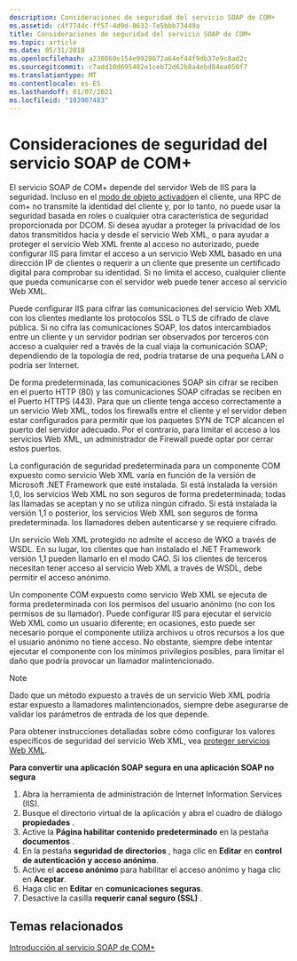 ```yaml
---
description: Consideraciones de seguridad del servicio SOAP de COM+
ms.assetid: c4f7744c-ff57-4d9d-8632-7e5bbb73449a
title: Consideraciones de seguridad del servicio SOAP de COM+
ms.topic: article
ms.date: 05/31/2018
ms.openlocfilehash: a238860e154e9928672a64ef44f9db37e9c8ad2c
ms.sourcegitcommit: c7add10d695482e1ceb72d62b8a4ebd84ea050f7
ms.translationtype: MT
ms.contentlocale: es-ES
ms.lasthandoff: 01/07/2021
ms.locfileid: "103907483"
---
```

# <a name="com-soap-service-security-considerations"></a>Consideraciones de seguridad del servicio SOAP de COM+

El servicio SOAP de COM+ depende del servidor Web de IIS para la seguridad. Incluso en el [modo de objeto activado](accessing-xml-web-services-in-cao-mode.md)en el cliente, una RPC de com+ no transmite la identidad del cliente y, por lo tanto, no puede usar la seguridad basada en roles o cualquier otra característica de seguridad proporcionada por DCOM. Si desea ayudar a proteger la privacidad de los datos transmitidos hacia y desde el servicio Web XML, o para ayudar a proteger el servicio Web XML frente al acceso no autorizado, puede configurar IIS para limitar el acceso a un servicio Web XML basado en una dirección IP de clientes o requerir a un cliente que presente un certificado digital para comprobar su identidad. Si no limita el acceso, cualquier cliente que pueda comunicarse con el servidor web puede tener acceso al servicio Web XML.

Puede configurar IIS para cifrar las comunicaciones del servicio Web XML con los clientes mediante los protocolos SSL o TLS de cifrado de clave pública. Si no cifra las comunicaciones SOAP, los datos intercambiados entre un cliente y un servidor podrían ser observados por terceros con acceso a cualquier red a través de la cual viaja la comunicación SOAP; dependiendo de la topología de red, podría tratarse de una pequeña LAN o podría ser Internet.

De forma predeterminada, las comunicaciones SOAP sin cifrar se reciben en el puerto HTTP (80) y las comunicaciones SOAP cifradas se reciben en el Puerto HTTPS (443). Para que un cliente tenga acceso correctamente a un servicio Web XML, todos los firewalls entre el cliente y el servidor deben estar configurados para permitir que los paquetes SYN de TCP alcancen el puerto del servidor adecuado. Por el contrario, para limitar el acceso a los servicios Web XML, un administrador de Firewall puede optar por cerrar estos puertos.

La configuración de seguridad predeterminada para un componente COM expuesto como servicio Web XML varía en función de la versión de Microsoft .NET Framework que esté instalada. Si está instalada la versión 1,0, los servicios Web XML no son seguros de forma predeterminada; todas las llamadas se aceptan y no se utiliza ningún cifrado. Si está instalada la versión 1,1 o posterior, los servicios Web XML son seguros de forma predeterminada. los llamadores deben autenticarse y se requiere cifrado.

Un servicio Web XML protegido no admite el acceso de WKO a través de WSDL. En su lugar, los clientes que han instalado el .NET Framework versión 1,1 pueden llamarlo en el modo CAO. Si los clientes de terceros necesitan tener acceso al servicio Web XML a través de WSDL, debe permitir el acceso anónimo.

Un componente COM expuesto como servicio Web XML se ejecuta de forma predeterminada con los permisos del usuario anónimo (no con los permisos de su llamador). Puede configurar IIS para ejecutar el servicio Web XML como un usuario diferente; en ocasiones, esto puede ser necesario porque el componente utiliza archivos u otros recursos a los que el usuario anónimo no tiene acceso. No obstante, siempre debe intentar ejecutar el componente con los mínimos privilegios posibles, para limitar el daño que podría provocar un llamador malintencionado.

> [!Note]  
> Dado que un método expuesto a través de un servicio Web XML podría estar expuesto a llamadores malintencionados, siempre debe asegurarse de validar los parámetros de entrada de los que depende.

 

Para obtener instrucciones detalladas sobre cómo configurar los valores específicos de seguridad del servicio Web XML, vea [proteger servicios Web XML](securing-xml-web-services.md).

**Para convertir una aplicación SOAP segura en una aplicación SOAP no segura**

1.  Abra la herramienta de administración de Internet Information Services (IIS).
2.  Busque el directorio virtual de la aplicación y abra el cuadro de diálogo **propiedades** .
3.  Active la **Página habilitar contenido predeterminado** en la pestaña **documentos** .
4.  En la pestaña **seguridad de directorios** , haga clic en **Editar** en **control de autenticación y acceso anónimo**.
5.  Active el **acceso anónimo** para habilitar el acceso anónimo y haga clic en **Aceptar**.
6.  Haga clic en **Editar** en **comunicaciones seguras**.
7.  Desactive la casilla **requerir canal seguro (SSL)** .

## <a name="related-topics"></a>Temas relacionados

<dl> <dt>

[Introducción al servicio SOAP de COM+](com--soap-service-overview.md)
</dt> </dl>

 

 



